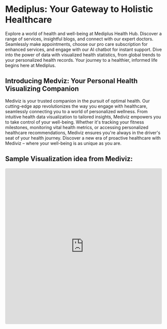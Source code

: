 # Mediplus: Your Gateway to Holistic Healthcare
Explore a world of health and well-being at Mediplus Health Hub. Discover a range of services, insightful blogs, and connect with our expert doctors. Seamlessly make appointments, choose our pro care subscription for enhanced services, and engage with our AI chatbot for instant support. Dive into the power of data with visualized health statistics, from global trends to your personalized health records. Your journey to a healthier, informed life begins here at Mediplus.

## Introducing Medviz: Your Personal Health Visualizing Companion
Mediviz is your trusted companion in the pursuit of optimal health. Our cutting-edge app revolutionizes the way you engage with healthcare, seamlessly connecting you to a world of personalized wellness. From intuitive health data visualization to tailored insights, Mediviz empowers you to take control of your well-being. Whether it's tracking your fitness milestones, monitoring vital health metrics, or accessing personalized healthcare recommendations, Mediviz ensures you're always in the driver's seat of your health journey. Discover a new era of proactive healthcare with Mediviz – where your well-being is as unique as you are.

## Sample Visualization idea from Mediviz:
<iframe src="https://codesandbox.io/embed/bar-chart-race-trial-429mls?fontsize=14&hidenavigation=1&theme=dark&view=preview"
     style="width:100%; height:500px; border:0; border-radius: 4px; overflow:hidden;"
     title="bar-chart-race (trial)"
     allow="accelerometer; ambient-light-sensor; camera; encrypted-media; geolocation; gyroscope; hid; microphone; midi; payment; usb; vr; xr-spatial-tracking"
     sandbox="allow-forms allow-modals allow-popups allow-presentation allow-same-origin allow-scripts"></iframe>